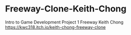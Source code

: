 # Freeway-Clone-Keith-Chong
Intro to Game Development Project 1 Freeway Keith Chong
https://kwc318.itch.io/keith-chong-freeway-clone
